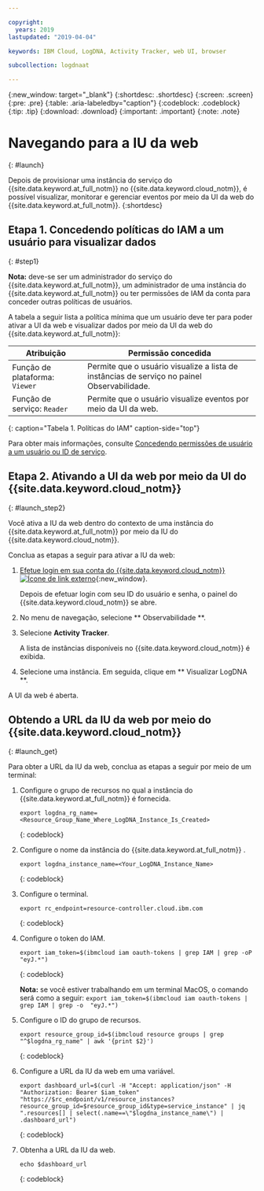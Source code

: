 ```yaml
---

copyright:
  years: 2019
lastupdated: "2019-04-04"

keywords: IBM Cloud, LogDNA, Activity Tracker, web UI, browser

subcollection: logdnaat

---
```


{:new_window: target="_blank"}
{:shortdesc: .shortdesc}
{:screen: .screen}
{:pre: .pre}
{:table: .aria-labeledby="caption"}
{:codeblock: .codeblock}
{:tip: .tip}
{:download: .download}
{:important: .important}
{:note: .note}

# Navegando para a IU da web
{: #launch}

Depois de provisionar uma instância do serviço do {{site.data.keyword.at_full_notm}} no {{site.data.keyword.cloud_notm}}, é possível visualizar, monitorar e gerenciar eventos por meio da UI da web do {{site.data.keyword.at_full_notm}}.
{:shortdesc}


## Etapa 1. Concedendo políticas do IAM a um usuário para visualizar dados 
{: #step1}

**Nota:** deve-se ser um administrador do serviço do {{site.data.keyword.at_full_notm}}, um administrador de uma instância do {{site.data.keyword.at_full_notm}} ou ter permissões de IAM da conta para conceder outras políticas de usuários.

A tabela a seguir lista a política mínima que um usuário deve ter para poder ativar a UI da web e visualizar dados por meio da UI da web do {{site.data.keyword.at_full_notm}}:

| Atribuição                      | Permissão concedida       |
|---------------------------|---------------------|
| Função de plataforma: `Viewer` | Permite que o usuário visualize a lista de instâncias de serviço no painel Observabilidade. |
| Função de serviço: `Reader`    | Permite que o usuário visualize eventos por meio da UI da web. | 
{: caption="Tabela 1. Políticas do IAM" caption-side="top"} 

Para obter mais informações, consulte [Concedendo permissões de usuário a um usuário ou ID de serviço](/docs/services/Activity-Tracker-with-LogDNA?topic=logdnaat-iam_view_events#iam_view_events).


## Etapa 2. Ativando a UI da web por meio da UI do {{site.data.keyword.cloud_notm}}
{: #launch_step2}

Você ativa a IU da web dentro do contexto de uma instância do {{site.data.keyword.at_full_notm}} por meio da IU do {{site.data.keyword.cloud_notm}}. 

Conclua as etapas a seguir para ativar a IU da web:

1. [Efetue login em sua conta do {{site.data.keyword.cloud_notm}} ![Ícone de link externo](../../icons/launch-glyph.svg "Ícone de link externo")](https://cloud.ibm.com/login){:new_window}.

	Depois de efetuar login com seu ID do usuário e senha, o painel do {{site.data.keyword.cloud_notm}} se abre.

2. No menu de navegação, selecione  ** Observabilidade **. 

3. Selecione **Activity Tracker**. 

    A lista de instâncias disponíveis no {{site.data.keyword.cloud_notm}} é exibida.

4. Selecione uma instância. Em seguida, clique em  ** Visualizar LogDNA **.

A UI da web é aberta.


## Obtendo a URL da IU da web por meio do {{site.data.keyword.cloud_notm}}
{: #launch_get}

Para obter a URL da IU da web, conclua as etapas a seguir por meio de um terminal:

1. Configure o grupo de recursos no qual a instância do {{site.data.keyword.at_full_notm}} é fornecida.

    ```
    export logdna_rg_name=<Resource_Group_Name_Where_LogDNA_Instance_Is_Created>
    ```
    {: codeblock}

2. Configure o nome da instância do  {{site.data.keyword.at_full_notm}} .

    ```
    export logdna_instance_name=<Your_LogDNA_Instance_Name>
    ```
    {: codeblock}

3. Configure o terminal.

    ```
    export rc_endpoint=resource-controller.cloud.ibm.com
    ```
    {: codeblock}

4. Configure o token do IAM.

    ```
    export iam_token=$(ibmcloud iam oauth-tokens | grep IAM | grep -oP  "eyJ.*")
    ```
    {: codeblock}

    **Nota:** se você estiver trabalhando em um terminal MacOS, o comando será como a seguir: `export iam_token=$(ibmcloud iam oauth-tokens | grep IAM | grep -o  "eyJ.*")`

5. Configure o ID do grupo de recursos.

    ```
    export resource_group_id=$(ibmcloud resource groups | grep "^$logdna_rg_name" | awk '{print $2}')
    ```
    {: codeblock}

6. Configure a URL da IU da web em uma variável.

    ```
    export dashboard_url=$(curl -H "Accept: application/json" -H "Authorization: Bearer $iam_token" "https://$rc_endpoint/v1/resource_instances?resource_group_id=$resource_group_id&type=service_instance" | jq ".resources[] | select(.name==\"$logdna_instance_name\") | .dashboard_url")
    ```
    {: codeblock}

7. Obtenha a URL da IU da web.

    ```
    echo $dashboard_url
    ```
    {: codeblock}

    

